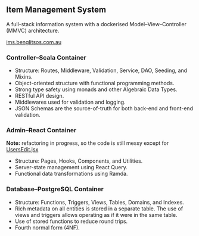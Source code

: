 ## Item Management System

A full-stack information system with a dockerised Model&ndash;View&ndash;Controller (MMVC) architecture.

[ims.benglitsos.com.au](https://ims.benglitsos.com.au/)

### Controller&ndash;Scala Container

* Structure: Routes, Middleware, Validation, Service, DAO, Seeding, and Mixins.
* Object-oriented structure with functional programming methods.
* Strong type safety using monads and other Algebraic Data Types.
* RESTful API design.
* Middlewares used for validation and logging.
* JSON Schemas are the source-of-truth for both back-end and front-end validation.

### Admin&ndash;React Container

**Note:** refactoring in progress, so the code is still messy except for [UsersEdit.jsx](https://github.com/benjamin-glitsos/item-management-system/blob/main/admin-react/src/pages/UsersEdit.jsx)

* Structure: Pages, Hooks, Components, and Utilities.
* Server-state management using React Query.
* Functional data transformations using Ramda.

### Database&ndash;PostgreSQL Container

* Structure: Functions, Triggers, Views, Tables, Domains, and Indexes.
* Rich metadata on all entities is stored in a separate table. The use of views and triggers allows operating as if it were in the same table.
* Use of stored functions to reduce round trips.
* Fourth normal form (4NF).
